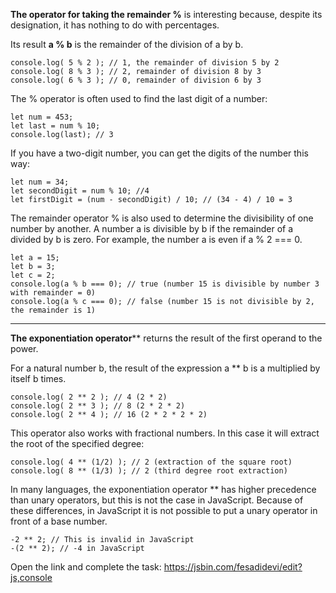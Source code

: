 **The operator for taking the remainder %** is interesting because, despite its designation, it has nothing to do with percentages.

Its result **a % b** is the remainder of the division of a by b.
```
console.log( 5 % 2 ); // 1, the remainder of division 5 by 2
console.log( 8 % 3 ); // 2, remainder of division 8 by 3
console.log( 6 % 3 ); // 0, remainder of division 6 by 3
```
The % operator is often used to find the last digit of a number:
```
let num = 453;
let last = num % 10;
console.log(last); // 3
```
If you have a two-digit number, you can get the digits of the number this way:
```
let num = 34;
let secondDigit = num % 10; //4
let firstDigit = (num - secondDigit) / 10; // (34 - 4) / 10 = 3
```

The remainder operator % is also used to determine the divisibility of one number by another. A number a is divisible by b if the remainder of a divided by b is zero. For example, the number a is even if a % 2 === 0.
```
let a = 15;
let b = 3;
let c = 2;
console.log(a % b === 0); // true (number 15 is divisible by number 3 with remainder = 0)
console.log(a % c === 0); // false (number 15 is not divisible by 2, the remainder is 1)
```
* * * * *
**The exponentiation operator**** returns the result of the first operand to the power. 

For a natural number b, the result of the expression a ** b is a multiplied by itself b times.
```
console.log( 2 ** 2 ); // 4 (2 * 2)
console.log( 2 ** 3 ); // 8 (2 * 2 * 2)
console.log( 2 ** 4 ); // 16 (2 * 2 * 2 * 2)
```
This operator also works with fractional numbers. In this case it will extract the root of the specified degree:
```
console.log( 4 ** (1/2) ); // 2 (extraction of the square root)
console.log( 8 ** (1/3) ); // 2 (third degree root extraction)
```
In many languages, the exponentiation operator ** has higher precedence than unary operators, but this is not the case in JavaScript. Because of these differences, in JavaScript it is not possible to put a unary operator in front of a base number.
```
-2 ** 2; // This is invalid in JavaScript
-(2 ** 2); // -4 in JavaScript
```
Open the link and complete the task: https://jsbin.com/fesadidevi/edit?js,console

